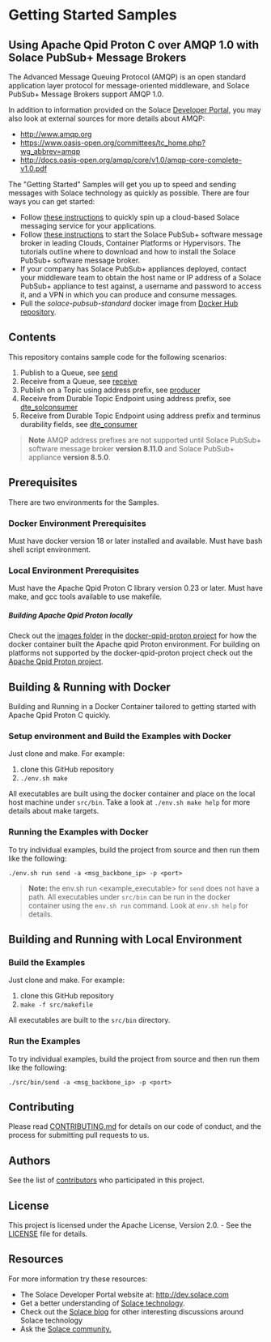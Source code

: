 # Getting Started Samples

## Using Apache Qpid Proton C over AMQP 1.0 with Solace PubSub+ Message Brokers

The Advanced Message Queuing Protocol (AMQP) is an open standard application layer protocol for message-oriented middleware, and Solace PubSub+ Message Brokers support AMQP 1.0.

In addition to information provided on the Solace [Developer Portal](http://dev.solace.com/tech/amqp/), you may also look at external sources for more details about AMQP:

 - http://www.amqp.org
 - https://www.oasis-open.org/committees/tc_home.php?wg_abbrev=amqp
 - http://docs.oasis-open.org/amqp/core/v1.0/amqp-core-complete-v1.0.pdf

The "Getting Started" Samples will get you up to speed and sending messages with Solace technology as quickly as possible. There are four ways you can get started:

- Follow [these instructions](https://cloud.solace.com/create-messaging-service/) to quickly spin up a cloud-based Solace messaging service for your applications.
- Follow [these instructions](https://docs.solace.com/Solace-VMR-Set-Up/Setting-Up-VMRs.htm) to start the Solace PubSub+ software message broker in leading Clouds, Container Platforms or Hypervisors. The tutorials outline where to download and how to install the Solace PubSub+ software message broker.
- If your company has Solace PubSub+ appliances deployed, contact your middleware team to obtain the host name or IP address of a Solace PubSub+ appliance to test against, a username and password to access it, and a VPN in which you can produce and consume messages.
- Pull the *solace-pubsub-standard* docker image from [Docker Hub repository](https://hub.docker.com/r/solace/solace-pubsub-standard/).

## Contents
This repository contains sample code for the following scenarios:

1. Publish to a Queue, see [send](src/send.c)
2. Receive from a Queue, see [receive](src/receive.c)
3. Publish on a Topic using address prefix, see [producer](src/producer.c)
4. Receive from Durable Topic Endpoint using address prefix, see [dte_solconsumer](src/dte_solconsumer.c)
5. Receive from Durable Topic Endpoint using address prefix and terminus durability fields, see [dte_consumer](src/dte_consumer.c)

>**Note** AMQP address prefixes are not supported until Solace PubSub+ software message broker **version 8.11.0** and Solace PubSub+ appliance **version 8.5.0**.

## Prerequisites

There are two environments for the Samples.

### Docker Environment Prerequisites

Must have docker version 18 or later installed and available.
Must have bash shell script environment.

### Local Environment Prerequisites

Must have the Apache Qpid Proton C library  version 0.23 or later.
Must have make, and gcc tools available to use makefile.

##### Building Apache Qpid Proton locally
Check out the [images folder](https://github.com/SolaceLabs/docker-qpid-proton/tree/master/images) in the [docker-qpid-proton project](https://github.com/SolaceLabs/docker-qpid-proton) for how the docker container built the Apache qpid Proton environment. For building on platforms not supported by the docker-qpid-proton project check out the [Apache Qpid Proton project](https://github.com/apache/qpid-proton).

## Building & Running with Docker

Building and Running in a Docker Container tailored to getting started with Apache Qpid Proton C quickly.

### Setup environment and Build the Examples with Docker
Just clone and make. For example:

  1. clone this GitHub repository
  2. `./env.sh make`

All executables are built using the docker container and place on the local host machine under `src/bin`.
Take a look at `./env.sh make help` for more details about make targets.

### Running the Examples with Docker

To try individual examples, build the project from source and then run them like the following:

    ./env.sh run send -a <msg_backbone_ip> -p <port>

>**Note:** the env.sh run <example_executable> for `send` does not have a path. All executables under `src/bin` can be run in the docker container using the `env.sh run` command. Look at `env.sh help` for details.

## Building and Running with Local Environment

### Build the Examples

Just clone and make. For example:

  1. clone this GitHub repository
  2. `make -f src/makefile`

All executables are built to the `src/bin` directory.

### Run the Examples

To try individual examples, build the project from source and then run them like the following:

    ./src/bin/send -a <msg_backbone_ip> -p <port>

## Contributing

Please read [CONTRIBUTING.md](CONTRIBUTING.md) for details on our code of conduct, and the process for submitting pull requests to us.

## Authors

See the list of [contributors](https://github.com/cjwomrgan-sol-sys/solace-samples-qpid-proton-c/graphs/contributors) who participated in this project.

## License

This project is licensed under the Apache License, Version 2.0. - See the [LICENSE](LICENSE) file for details.

## Resources

For more information try these resources:

- The Solace Developer Portal website at: http://dev.solace.com
- Get a better understanding of [Solace technology](http://dev.solace.com/tech/).
- Check out the [Solace blog](http://dev.solace.com/blog/) for other interesting discussions around Solace technology
- Ask the [Solace community.](http://dev.solace.com/community/)


